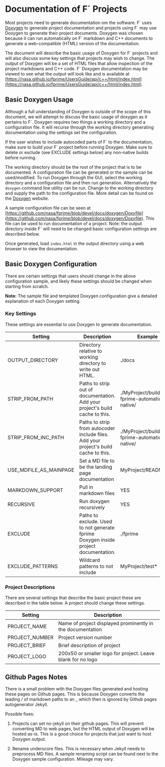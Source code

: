 # Documentation of F´ Projects

Most projects need to generate documentation om the software. F´ uses [Doxygen](https://www.doxygen.nl/index.html) to
generate project documentation and projects using F´ may use Doxygen to generate their project documents. Doxygen was
chosen because it can run automatically on F´ markdown and C++ documents to generate a web-compatible (HTML) version of
the documentation.

The document will describe the basic usage of Doxygen for F´ projects and will also discuss some key settings that
projects may wish to change. The output of Doxygen will be a set of HTML files that allow inspection of the project
markdowns and C++ code. F´ Doxygen documentation may be viewed to see what the output will look like and is available at
[https://nasa.github.io/fprime/UsersGuide/api/c++/html/index.html](https://nasa.github.io/fprime/UsersGuide/api/c++/html/index.html).

## Basic Doxygen Usage

Although a full understanding of Doxygen is outside of the scope of this document, we will attempt to discuss the basic
usage of doxygen as it pertains to F´. Doxygen requires two things a working directory and a configuration file. It
will recurse through the working directory generating documentation using the settings set the configuration.

If the user wishes to include autocoded parts of F´ to the documentation, make sure to build your F´ project before
running Doxygen. Make sure to delete or exclude (see EXCLUDE settings below) any non-native builds before running.

The working directory should be the root of the project that is to be documented.  A configuration file can be generated
or the sample can be used/modified. To run Doxygen through the GUI, select the working directory and a configuration
file and then run generation.  Alternatively the `doxygen` command line utility can be run.  Change to the working 
directory and supply the path to the configuration file. More detail can be found on the
 [Doxygen](https://www.doxygen.nl/index.html) website.

A sample configuration file can be seen at
[https://github.com/nasa/fprime/blob/devel/docs/doxygen/Doxyfile](https://github.com/nasa/fprime/blob/devel/docs/doxygen/Doxyfile).
This file can be used to run documentation of a project.  Note: the output directory inside F´ will need to be changed
basic configuration settings are described below.

Once generated, load `index.html` in the output directory using a web browser to view the documentation.

## Basic Doxygen Configuration

There are certain settings that users should change in the above configuration sample, and likely these settings should
be changed when starting from scratch.

**Note:** The sample file and templated Doxygen configuration give a detailed explanation of each Doxygen setting.

### Key Settings

These settings are essential to use Doxygen to generate documentation.

| Setting | Description | Example |
|---|---|---|
| OUTPUT_DIRECTORY | Directory relative to working directory to write out HTML. | ./docs |
| STRIP_FROM_PATH | Paths to strip out of documentation. Add your project's build cache to this. | ./MyProject/build-fprime-automatic-native/ |
| STRIP_FROM_INC_PATH | Paths to strip from autocoder include files. Add your project's build cache to this. | ./MyProject/build-fprime-automatic-native/ |
| USE_MDFILE_AS_MAINPAGE | Set a MD file to be the landing page documentation | MyProject/README.md |
| MARKDOWN_SUPPORT | Pull in markdown files | YES |
| RECURSIVE | Run doxygen recursively | YES |
| EXCLUDE | Paths to exclude. Used to not generate fprime Doxygen inside project documentation. | ./fprime | 
| EXCLUDE_PATTERNS | Wildcard patterns to not include | MyProject/test* |

### Project Descriptions

There are several settings that describe the basic project these are described in the table below.  A project should
change these settings.

| Setting | Description |
|---|---|
| PROJECT_NAME | Name of project displayed prominently in the documentation |
| PROJECT_NUMBER | Project version number |
| PROJECT_BRIEF  | Brief description of project |
| PROJECT_LOGO | 200x50 or smaller logo for project. Leave blank for no logo |

## Github Pages Notes

There is a small problem with the Doxygen files generated and hosting these pages on Github pages. This is because
Doxygen converts the leading / of markdown paths to an _ which then is ignored by Github pages autogenerator Jekyll.

Possible fixes:

1. Projects can set no-jekyll on their github pages.  This will prevent converting MD to web pages, but the HTML output
of Doxygen will be hosted as-is. This is a good choice for projects that just want to host Doxygen output.

2. Rename underscore files.  This is necessary when Jekyll needs to preprocess MD files. A sample renaming script can
be found next to the Doxygen sample configuration.  Mileage may vary.


